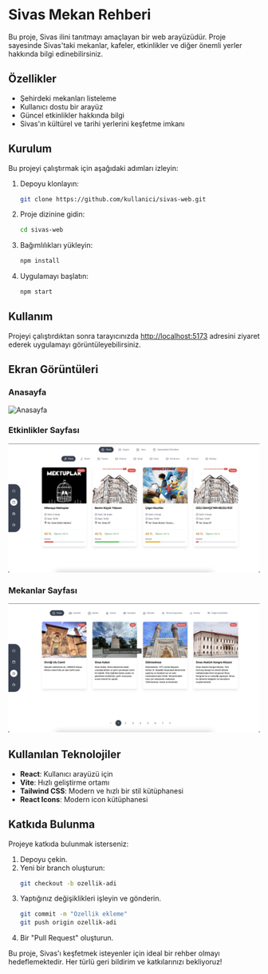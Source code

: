 # Sivas Mekan Rehberi

Bu proje, Sivas ilini tanıtmayı amaçlayan bir web arayüzüdür. Proje sayesinde Sivas'taki mekanlar, kafeler, etkinlikler ve diğer önemli yerler hakkında bilgi edinebilirsiniz.

## Özellikler
- Şehirdeki mekanları listeleme
- Kullanıcı dostu bir arayüz
- Güncel etkinlikler hakkında bilgi
- Sivas'ın kültürel ve tarihi yerlerini keşfetme imkanı

## Kurulum

Bu projeyi çalıştırmak için aşağıdaki adımları izleyin:

1. Depoyu klonlayın:
   ```bash
   git clone https://github.com/kullanici/sivas-web.git
   ```

2. Proje dizinine gidin:
   ```bash
   cd sivas-web
   ```

3. Bağımlılıkları yükleyin:
   ```bash
   npm install
   ```

4. Uygulamayı başlatın:
   ```bash
   npm start
   ```

## Kullanım

Projeyi çalıştırdıktan sonra tarayıcınızda [http://localhost:5173](http://localhost:5173) adresini ziyaret ederek uygulamayı görüntüleyebilirsiniz.

## Ekran Görüntüleri

### Anasayfa
![Anasayfa](src/assets/screenshot/homes.png)

### Etkinlikler Sayfası
![Mekanlar Sayfası](src/assets/screenshot/events.png)

### Mekanlar Sayfası
![Etkinlikler Sayfası](src/assets/screenshot/locations.png)

## Kullanılan Teknolojiler

- **React**: Kullanıcı arayüzü için
- **Vite**: Hızlı geliştirme ortamı
- **Tailwind CSS**: Modern ve hızlı bir stil kütüphanesi
- **React Icons**: Modern icon kütüphanesi

## Katkıda Bulunma

Projeye katkıda bulunmak isterseniz:
1. Depoyu çekin.
2. Yeni bir branch oluşturun:
   ```bash
   git checkout -b ozellik-adi
   ```
3. Yaptığınız değişiklikleri işleyin ve gönderin.
   ```bash
   git commit -m "Ozellik ekleme"
   git push origin ozellik-adi
   ```
4. Bir "Pull Request" oluşturun.


Bu proje, Sivas'ı keşfetmek isteyenler için ideal bir rehber olmayı hedeflemektedir. Her türlü geri bildirim ve katkılarınızı bekliyoruz!
